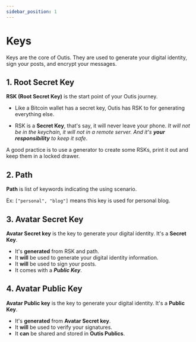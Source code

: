 ```yaml
---
sidebar_position: 1
---
```


# Keys

Keys are the core of Outis. They are used to generate your digital identity, sign your posts, and encrypt your messages.

## 1. Root Secret Key

**RSK (Root Secret Key)** is the start point of your Outis journey.

- Like a Bitcoin wallet has a secret key, Outis has RSK to for generating everything else.

- RSK is a **Secret Key**, that's say, it will never leave your phone. _It will not be in the keychain, it will not in a remote server. And it's **your responsibility** to keep it safe_.

A good practice is to use a generator to create some RSKs, print it out and keep them in a locked drawer.

## 2. Path

**Path** is list of keywords indicating the using scenario.

Ex: `["personal", "blog"]` means this key is used for personal blog.

## 3. Avatar Secret Key

**Avatar Secret key** is the key to generate your digital identity. It's a **Secret Key**.

- It's **generated** from RSK and path.
- It **will** be used to generate your digital identity information.
- It **will** be used to sign your posts.
- It comes with a _**Public Key**_.

## 4. Avatar Public Key

**Avatar Public key** is the key to generate your digital identity. It's a **Public Key**.

- It's **generated** from **Avatar Secret key**.
- It **will** be used to verify your signatures.
- It **can** be shared and stored in **Outis Publics**.

